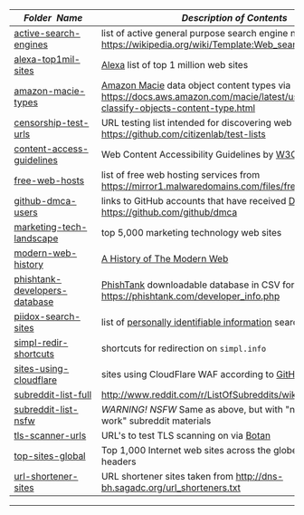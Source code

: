 |&nbsp;&nbsp;&nbsp;&nbsp;_Folder&nbsp;&nbsp;Name_&nbsp;&nbsp;&nbsp;&nbsp;| _Description of Contents_
|:----------------|--------------------------------------------------------------------------------------------------------------------------------------------------------
| [active-search-engines](active-search-engines.txt) |  list of active general purpose search engine names from <https://wikipedia.org/wiki/Template:Web_search_engines> 
| [alexa-top1mil-sites](alexa-top1mil-sites.txt.xz) |  [Alexa](https://www.alexa.com) list of top 1 million web sites 
| [amazon-macie-types](amazon-macie-types.md) | [Amazon Macie](https://aws.amazon.com/macie/ "A machine learning-powered security service to discover, classify and protect sensitive data.") data object content types via <https://docs.aws.amazon.com/macie/latest/userguide/macie-classify-objects-content-type.html>  
| [censorship-test-urls](censorship-test-urls.csv.xz) |  URL testing list intended for discovering web site censorship <https://github.com/citizenlab/test-lists> 
| [content-access-guidelines](content-access-guidelines.txt) |  Web Content Accessibility Guidelines by [W3C](https://w3.org "World Wide Web Consortium") 
| [free-web-hosts](free-web-hosts.txt) |  list of free web hosting services from <https://mirror1.malwaredomains.com/files/freewebhosts.txt> 
| [github-dmca-users](github-dmca-users.txt) |  links to GitHub accounts that have received [DMCA](https://wikipedia.org/wiki/Digital_Millennium_Copyright_Act "Digital Millenium Copyright Act") notices <https://github.com/github/dmca> 
| [marketing-tech-landscape](marketing-tech-landscape.csv) |  top 5,000 marketing technology web sites 
| [modern-web-history](modern-web-history.md) |  [A History of The Modern Web](https://github.com/whatwg/web-history "WHATWG web-history") 
| [phishtank-developers-database](phishtank-developers-database.csv.xz) |  [PhishTank](https://phishtank.com "PhishTank is a collaborative clearing house for data and information about phishing on the Internet." ) downloadable database in CSV format via <https://phishtank.com/developer_info.php>  
| [piidox-search-sites](piidox-search-sites.txt) |  list of [personally identifiable information](https://wikipedia.org/wiki/Personally_identifiable_information) search engines 
| [simpl-redir-shortcuts](simpl-redir-shortcuts.txt) |  shortcuts for redirection on `simpl.info` 
| [sites-using-cloudflare](sites-using-cloudflare.txt.xz) |  sites using CloudFlare WAF according to [GitHub @pirate](https://github.com/pirate) 
| [subreddit-list-full](subreddit-list-full.txt) |  <http://www.reddit.com/r/ListOfSubreddits/wiki/listofsubreddits> 
| [subreddit-list-nsfw](subreddit-list-nsfw.txt) |  *WARNING!* _NSFW_ Same as above, but with "not-safe-for-work" subreddit materials 
| [tls-scanner-urls](tls-scanner-urls.txt) |  URL's to test TLS scanning on via [Botan](https://wikipedia.org/wiki/Botan_(programming_library)) 
| [top-sites-global](top-sites-global.csv) |  Top 1,000 Internet web sites across the globe by OWASP headers 
| [url-shortener-sites](url-shortener-sites.txt) |  URL shortener sites taken from <http://dns-bh.sagadc.org/url_shorteners.txt> 

* * *


